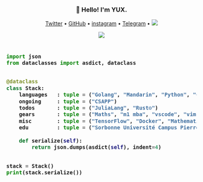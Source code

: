 <h3 align="center">👋 Hello! I'm YUX.</h3>

<p align="center">
  <a href="https://twitter.com/realYUX">Twitter</a> •
  <a href="https://github.com/YUX">GitHub</a> •
  <a href="https://instagram.com/realyuxiao">instagram</a> •
  <a href="https://t.me/realYUX">Telegram</a> •
  <a href="https://realyux.com"><img src="https://shields.io/badge/ipns-realyux.eth-green?logo=Ethereum&style=for-the-badge&logoColor=blue"></a>
</p>

<div align="center">
  <a href="https://github.com/ryo-ma/github-profile-trophy"><img src="https://github-profile-trophy.vercel.app/?username=YUX&row=1&column=7&no-bg=true&theme=dark_lover&no-frame=true"></a>
  
  
</div>

<!-- Zero width character is used to put extra blank lines before and after code -->

<h3>
    
```python
​
import json
from dataclasses import asdict, dataclass


@dataclass
class Stack:
    languages   : tuple = ("Golang", "Mandarin", "Python", "C++", "français", "English")
    ongoing     : tuple = ("CSAPP")
    todos       : tuple = ("JuliaLang", "Rust⚙️")
    gears       : tuple = ("Maths", "m1 mba", "vscode", "vim", "Debian", "raspi 4")
    misc        : tuple = ("TensorFlow", "Docker", "Mathematica")
    edu         : tuple = ("Sorbonne Université Campus Pierre et Marie Curie", "Beijing University of Technology")
    
    def serialize(self):
        return json.dumps(asdict(self), indent=4)


stack = Stack()
print(stack.serialize())
​
```
</h3>
